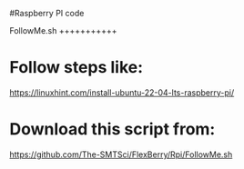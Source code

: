 #Raspberry  PI code

FollowMe.sh
+++++++++++

# Follow steps like:

https://linuxhint.com/install-ubuntu-22-04-lts-raspberry-pi/

# Download this script from:

https://github.com/The-SMTSci/FlexBerry/Rpi/FollowMe.sh

